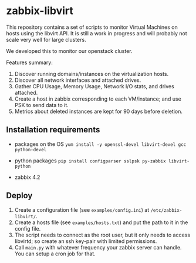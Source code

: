 # zabbix-libvirt

This repository contains a set of scripts to monitor Virtual Machines on hosts using the libvirt API. It is still a work in progress and will probably not scale very well for large clusters.

We developed this to monitor our openstack cluster.

Features summary:

1. Discover running domains/instances on the virtualization hosts.
2. Discover all network interfaces and attached drives.
3. Gather CPU Usage, Memory Usage, Network I/O stats, and drives attached.
4. Create a host in zabbix corresponding to each VM/instance; and use PSK to send data to it.
5. Metrics about deleted instances are kept for 90 days before deletion.

## Installation requirements

* packages on the OS
`yum install -y openssl-devel libvirt-devel gcc python-devel`

* python packages
`pip install configparser sslpsk py-zabbix libvirt-python`

* zabbix 4.2

## Deploy

1. Create a configuration file (see `examples/config.ini`) at `/etc/zabbix-libvirt/`.
2. Create a hosts file (see `examples/hosts.txt`) and put the path to it in the config file.
3. The script needs to connect as the root user, but it only needs to access libvirtd; so create an ssh key-pair with limited permissions.
4. Call `main.py` with whatever frequency your zabbix server can handle. You can setup a cron job for that.

